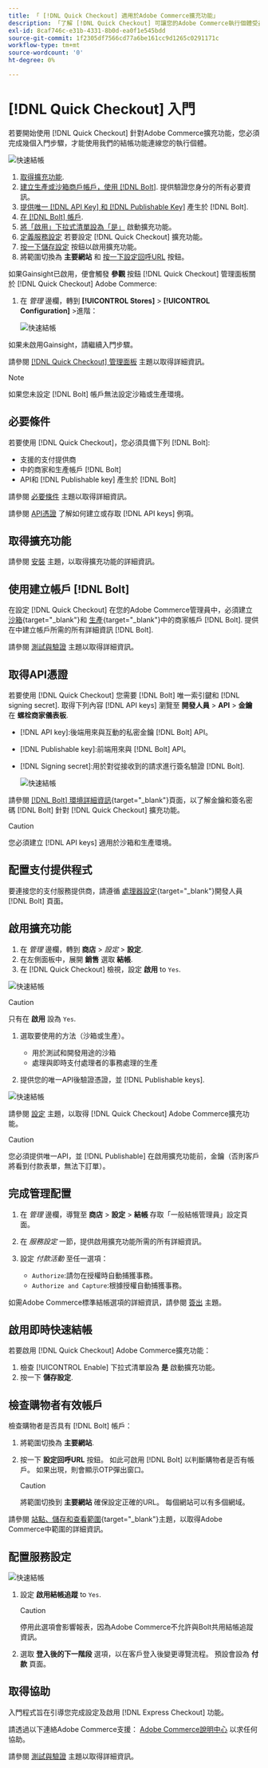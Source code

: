 ```yaml
---
title: 「 [!DNL Quick Checkout] 適用於Adobe Commerce擴充功能」
description: 「了解 [!DNL Quick Checkout] 可讓您的Adobe Commerce執行個體受益，以及如何成功上線並設定擴充功能。」
exl-id: 8caf746c-e31b-4331-8b0d-ea0f1e545bdd
source-git-commit: 1f2305df7566cd77a6be161cc9d1265c0291171c
workflow-type: tm+mt
source-wordcount: '0'
ht-degree: 0%

---
```


# [!DNL Quick Checkout] 入門

若要開始使用 [!DNL Quick Checkout] 針對Adobe Commerce擴充功能，您必須完成幾個入門步驟，才能使用我們的結帳功能連線您的執行個體。

![快速結帳](assets/overview-admin-panel.png)

1. [取得擴充功能](#get-extension).
1. [建立生產或沙箱商戶帳戶，使用 [!DNL Bolt]](#create-account-with-bolt). 提供驗證您身分的所有必要資訊。
1. [提供唯一 [!DNL API Key] 和 [!DNL Publishable Key]](#obtain-api-credentials) 產生於 [!DNL Bolt].
1. [在 [!DNL Bolt] 帳戶](#configure-payment-providers).
1. [將「啟用」下拉式清單設為「是」](#enable-extension) 啟動擴充功能。
1. [定義服務設定](#complete-admin-configuration) 若要設定 [!DNL Quick Checkout] 擴充功能。
1. [按一下儲存設定](#enable-live-quick-checkout) 按鈕以啟用擴充功能。
1. 將範圍切換為 **主要網站** 和 [按一下設定回呼URL](#check-shopper-valid-account) 按鈕。

如果Gainsight已啟用，便會觸發 **參觀** 按鈕 [!DNL Quick Checkout] 管理面板關於 [!DNL Quick Checkout] Adobe Commerce:

1. 在 _管理_ 邊欄，轉到 **[!UICONTROL Stores]** > **[!UICONTROL Configuration]** >進階：

   ![快速結帳](assets/gainsight-admin.png)

如果未啟用Gainsight，請繼續入門步驟。

請參閱 [[!DNL Quick Checkout] 管理面板](../quick-checkout/admin-panel.md) 主題以取得詳細資訊。

>[!NOTE]
>
> 如果您未設定 [!DNL Bolt] 帳戶無法設定沙箱或生產環境。

## 必要條件

若要使用 [!DNL Quick Checkout]，您必須具備下列 [!DNL Bolt]:

- 支援的支付提供商
- 中的商家和生產帳戶 [!DNL Bolt]
- API和 [!DNL Publishable key] 產生於 [!DNL Bolt]

請參閱 [必要條件](../quick-checkout/prerequisites.md) 主題以取得詳細資訊。

請參閱 [API憑證](#obtain-api-credentials) 了解如何建立或存取 [!DNL API keys] 例項。

## 取得擴充功能

請參閱 [安裝](../quick-checkout/install.md) 主題，以取得擴充功能的詳細資訊。

## 使用建立帳戶 [!DNL Bolt]

在設定 [!DNL Quick Checkout] 在您的Adobe Commerce管理員中，必須建立 [沙箱](https://merchant-sandbox.bolt.com/register?platform=magento2){target=&quot;_blank&quot;}和 [生產](https://merchant.bolt.com/register?platform=magento2){target=&quot;_blank&quot;}中的商家帳戶 [!DNL Bolt]. 提供在中建立帳戶所需的所有詳細資訊 [!DNL Bolt].

請參閱 [測試與驗證](../quick-checkout/testing.md) 主題以取得詳細資訊。

## 取得API憑證

若要使用 [!DNL Quick Checkout] 您需要 [!DNL Bolt] 唯一索引鍵和 [!DNL signing secret]. 取得下列內容 [!DNL API keys] 瀏覽至 **開發人員** > **API** > **金鑰** 在 **螺栓商家儀表板**.

- [!DNL API key]:後端用來與互動的私密金鑰 [!DNL Bolt] API。
- [!DNL Publishable key]:前端用來與 [!DNL Bolt] API。
- [!DNL Signing secret]:用於對從接收到的請求進行簽名驗證 [!DNL Bolt].

   ![快速結帳](assets/account-credentials.png)

請參閱 [[!DNL Bolt] 環境詳細資訊](https://help.bolt.com/developers/references/environment-details/#about-keys){target=&quot;_blank&quot;}頁面，以了解金鑰和簽名密碼 [!DNL Bolt] 針對 [!DNL Quick Checkout] 擴充功能。

>[!CAUTION]
>
> 您必須建立 [!DNL API keys] 適用於沙箱和生產環境。

## 配置支付提供程式

要連接您的支付服務提供商，請遵循 [處理器設定](https://help.bolt.com/integrations/adobe-quick-checkout/set-up/){target=&quot;_blank&quot;}開發人員 [!DNL Bolt] 頁面。

## 啟用擴充功能

1. 在 _管理_ 邊欄，轉到 **商店** > _設定_ > **設定**.
1. 在左側面板中，展開 **銷售** 選取 **結帳**.
1. 在 [!DNL Quick Checkout] 檢視，設定 **啟用** to `Yes`.

![快速結帳](assets/quick-checkout-view-no-enable.png)

>[!CAUTION]
>
> 只有在 **啟用** 設為 `Yes`.

1. 選取要使用的方法（沙箱或生產）。

   - 用於測試和開發用途的沙箱
   - 處理與即時支付處理者的事務處理的生產

1. 提供您的唯一API後驗證憑證，並 [!DNL Publishable keys].

![快速結帳](assets/quick-checkout-main-view-react.png)

請參閱 [設定](../quick-checkout/settings-quick-checkout.md) 主題，以取得 [!DNL Quick Checkout] Adobe Commerce擴充功能。

>[!CAUTION]
>
> 您必須提供唯一API，並 [!DNL Publishable] 在啟用擴充功能前，金鑰（否則客戶將看到付款表單，無法下訂單）。

## 完成管理配置

1. 在 _管理_ 邊欄，導覽至 **商店** > **設定** > **結帳** 存取「一般結帳管理員」設定頁面。
1. 在 _服務設定_ 一節，提供啟用擴充功能所需的所有詳細資訊。
1. 設定 _付款活動_ 至任一選項：

   - `Authorize`:請勿在授權時自動捕獲事務。
   - `Authorize and Capture`:根據授權自動捕獲事務。

如需Adobe Commerce標準結帳選項的詳細資訊，請參閱 [簽出](https://docs.magento.com/user-guide/configuration/sales/checkout.html) 主題。

## 啟用即時快速結帳

若要啟用 [!DNL Quick Checkout] Adobe Commerce擴充功能：

1. 檢查 [!UICONTROL Enable] 下拉式清單設為 **是** 啟動擴充功能。
1. 按一下 **儲存設定**.

## 檢查購物者有效帳戶

檢查購物者是否具有 [!DNL Bolt] 帳戶：

1. 將範圍切換為 **主要網站**.
1. 按一下 **設定回呼URL** 按鈕。 如此可啟用 [!DNL Bolt] 以判斷購物者是否有帳戶。 如果出現，則會顯示OTP彈出窗口。

   >[!CAUTION]
   >
   > 將範圍切換到 **主要網站** 確保設定正確的URL。 每個網站可以有多個網域。

請參閱 [站點、儲存和查看範圍](https://experienceleague.adobe.com/docs/commerce-admin/start/setup/websites-stores-views.html#scope-settings){target=&quot;_blank&quot;}主題，以取得Adobe Commerce中範圍的詳細資訊。

## 配置服務設定

![快速結帳](assets/service-settings.png)

1. 設定 **啟用結帳追蹤** to `Yes`.

   >[!CAUTION]
   >
   > 停用此選項會影響報表，因為Adobe Commerce不允許與Bolt共用結帳追蹤資訊。

1. 選取 **登入後的下一階段** 選項，以在客戶登入後變更導覽流程。 預設會設為 **付款** 頁面。

## 取得協助

入門程式旨在引導您完成設定及啟用 [!DNL Express Checkout] 功能。

請透過以下連絡Adobe Commerce支援： [Adobe Commerce說明中心](https://experienceleague.adobe.com/docs/commerce-knowledge-base/kb/help-center-guide/magento-help-center-user-guide.html?lang=en) 以求任何協助。

請參閱 [測試與驗證](../quick-checkout/testing.md) 主題以取得詳細資訊。
